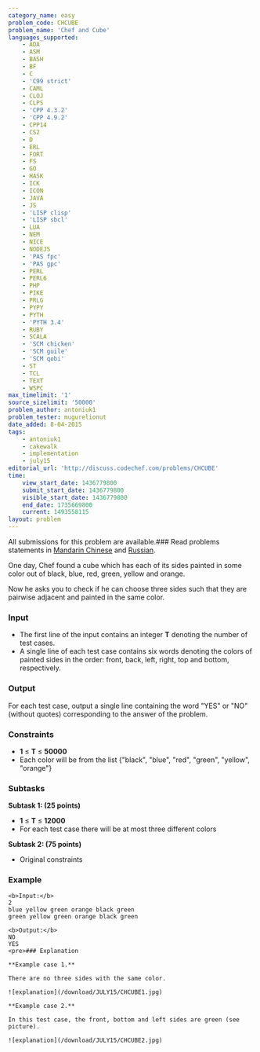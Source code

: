 ```yaml
---
category_name: easy
problem_code: CHCUBE
problem_name: 'Chef and Cube'
languages_supported:
    - ADA
    - ASM
    - BASH
    - BF
    - C
    - 'C99 strict'
    - CAML
    - CLOJ
    - CLPS
    - 'CPP 4.3.2'
    - 'CPP 4.9.2'
    - CPP14
    - CS2
    - D
    - ERL
    - FORT
    - FS
    - GO
    - HASK
    - ICK
    - ICON
    - JAVA
    - JS
    - 'LISP clisp'
    - 'LISP sbcl'
    - LUA
    - NEM
    - NICE
    - NODEJS
    - 'PAS fpc'
    - 'PAS gpc'
    - PERL
    - PERL6
    - PHP
    - PIKE
    - PRLG
    - PYPY
    - PYTH
    - 'PYTH 3.4'
    - RUBY
    - SCALA
    - 'SCM chicken'
    - 'SCM guile'
    - 'SCM qobi'
    - ST
    - TCL
    - TEXT
    - WSPC
max_timelimit: '1'
source_sizelimit: '50000'
problem_author: antoniuk1
problem_tester: mugurelionut
date_added: 8-04-2015
tags:
    - antoniuk1
    - cakewalk
    - implementation
    - july15
editorial_url: 'http://discuss.codechef.com/problems/CHCUBE'
time:
    view_start_date: 1436779800
    submit_start_date: 1436779800
    visible_start_date: 1436779800
    end_date: 1735669800
    current: 1493558115
layout: problem
---
```

All submissions for this problem are available.### Read problems statements in [Mandarin Chinese](/download/translated/JULY15/mandarin/CHCUBE.pdf) and [Russian](/download/translated/JULY15/russian/CHCUBE.pdf).

One day, Chef found a cube which has each of its sides painted in some color out of black, blue, red, green, yellow and orange.

Now he asks you to check if he can choose three sides such that they are pairwise adjacent and painted in the same color.

### Input

- The first line of the input contains an integer **T** denoting the number of test cases.
- A single line of each test case contains six words denoting the colors of painted sides in the order: front, back, left, right, top and bottom, respectively.
 
### Output

For each test case, output a single line containing the word "YES" or "NO" (without quotes) corresponding to the answer of the problem.

### Constraints

- **1** ≤ **T** ≤  **50000**
- Each color will be from the list {"black", "blue", "red", "green", "yellow", "orange"}
 
### Subtasks

**Subtask 1: (25 points)**

- **1** ≤ **T** ≤  **12000**
- For each test case there will be at most three different colors
 
**Subtask 2: (75 points)**

- Original constraints
 
### Example

 ```
<b>Input:</b>
2
blue yellow green orange black green
green yellow green orange black green
 
<b>Output:</b>
NO
YES
<pre>### Explanation

**Example case 1.**

There are no three sides with the same color.

![explanation](/download/JULY15/CHCUBE1.jpg)

**Example case 2.**

In this test case, the front, bottom and left sides are green (see picture).

![explanation](/download/JULY15/CHCUBE2.jpg)
